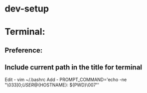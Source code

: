 # dev-setup

# Terminal:

## Preference:


## Include current path in the title for terminal
Edit - vim ~/.bashrc
Add - PROMPT_COMMAND='echo -ne "\033]0;${USER}@${HOSTNAME}: ${PWD}\007"'
